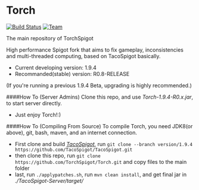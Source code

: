 Torch 
===========
[![Build Status](https://travis-ci.org/TorchMC/Torch.svg?branch=master)](https://travis-ci.org/TorchMC/Torch)  [![Team](https://img.shields.io/badge/Powered%20by-iMinecraft-green.svg?style=flat)](https://github.com/TorchSpigot/Torch)

The main repository of TorchSpigot

High performance Spigot fork that aims to fix gameplay, inconsistencies and multi-threaded computing, based on TacoSpigot basically.
* Current developing version:  1.9.4
* Recommanded(stable) version: R0.8-RELEASE

(If you're running a previous 1.9.4 Beta, upgrading is highly recommended.)

####How To (Server Admins)
Clone this repo, and use *Torch-1.9.4-R0.x.jar*, to start server directly.
* Just enjoy Torch!:)

####How To (Compiling From Source)
To compile Torch, you need JDK8(or above), git, bash, maven, and an internet connection.

* First clone and build *[TacoSpigot](https://github.com/TacoSpigot/TacoSpigot/)*,
run `git clone --branch version/1.9.4 https://github.com/TacoSpigot/TacoSpigot.git`
* then clone this repo,
run `git clone https://github.com/TorchSpigot/Torch.git` and copy files to the main folder
* last, run `./applypatches.sh`,
run `mvn clean install`, and get final jar in *./TacoSpigot-Server/target/*

